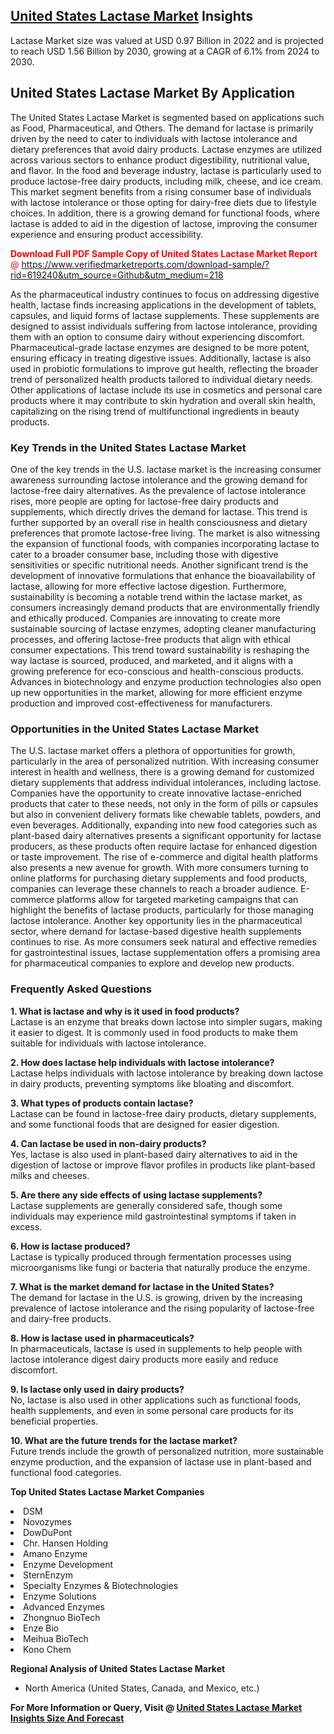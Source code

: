 <h2><a href="https://www.verifiedmarketreports.com/download-sample/?rid=619240&amp;utm_source=Github&amp;utm_medium=218" target="_blank">United States Lactase Market</a> Insights</h2><p>Lactase Market size was valued at USD 0.97 Billion in 2022 and is projected to reach USD 1.56 Billion by 2030, growing at a CAGR of 6.1% from 2024 to 2030.</p><p> <h2>United States Lactase Market By Application</h2> <p>The United States Lactase Market is segmented based on applications such as Food, Pharmaceutical, and Others. The demand for lactase is primarily driven by the need to cater to individuals with lactose intolerance and dietary preferences that avoid dairy products. Lactase enzymes are utilized across various sectors to enhance product digestibility, nutritional value, and flavor. In the food and beverage industry, lactase is particularly used to produce lactose-free dairy products, including milk, cheese, and ice cream. This market segment benefits from a rising consumer base of individuals with lactose intolerance or those opting for dairy-free diets due to lifestyle choices. In addition, there is a growing demand for functional foods, where lactase is added to aid in the digestion of lactose, improving the consumer experience and ensuring product accessibility. <p><span class=""><span style="color: #ff0000;"><strong>Download Full PDF Sample Copy of United States Lactase Market Report</strong> @ </span><a href="https://www.verifiedmarketreports.com/download-sample/?rid=619240&amp;utm_source=Github&amp;utm_medium=218" target="_blank">https://www.verifiedmarketreports.com/download-sample/?rid=619240&amp;utm_source=Github&amp;utm_medium=218</a></span></p> As the pharmaceutical industry continues to focus on addressing digestive health, lactase finds increasing applications in the development of tablets, capsules, and liquid forms of lactase supplements. These supplements are designed to assist individuals suffering from lactose intolerance, providing them with an option to consume dairy without experiencing discomfort. Pharmaceutical-grade lactase enzymes are designed to be more potent, ensuring efficacy in treating digestive issues. Additionally, lactase is also used in probiotic formulations to improve gut health, reflecting the broader trend of personalized health products tailored to individual dietary needs. Other applications of lactase include its use in cosmetics and personal care products where it may contribute to skin hydration and overall skin health, capitalizing on the rising trend of multifunctional ingredients in beauty products.</p> <h3>Key Trends in the United States Lactase Market</h3> <p>One of the key trends in the U.S. lactase market is the increasing consumer awareness surrounding lactose intolerance and the growing demand for lactose-free dairy alternatives. As the prevalence of lactose intolerance rises, more people are opting for lactose-free dairy products and supplements, which directly drives the demand for lactase. This trend is further supported by an overall rise in health consciousness and dietary preferences that promote lactose-free living. The market is also witnessing the expansion of functional foods, with companies incorporating lactase to cater to a broader consumer base, including those with digestive sensitivities or specific nutritional needs. Another significant trend is the development of innovative formulations that enhance the bioavailability of lactase, allowing for more effective lactose digestion. Furthermore, sustainability is becoming a notable trend within the lactase market, as consumers increasingly demand products that are environmentally friendly and ethically produced. Companies are innovating to create more sustainable sourcing of lactase enzymes, adopting cleaner manufacturing processes, and offering lactose-free products that align with ethical consumer expectations. This trend toward sustainability is reshaping the way lactase is sourced, produced, and marketed, and it aligns with a growing preference for eco-conscious and health-conscious products. Advances in biotechnology and enzyme production technologies also open up new opportunities in the market, allowing for more efficient enzyme production and improved cost-effectiveness for manufacturers.</p> <h3>Opportunities in the United States Lactase Market</h3> <p>The U.S. lactase market offers a plethora of opportunities for growth, particularly in the area of personalized nutrition. With increasing consumer interest in health and wellness, there is a growing demand for customized dietary supplements that address individual intolerances, including lactose. Companies have the opportunity to create innovative lactase-enriched products that cater to these needs, not only in the form of pills or capsules but also in convenient delivery formats like chewable tablets, powders, and even beverages. Additionally, expanding into new food categories such as plant-based dairy alternatives presents a significant opportunity for lactase producers, as these products often require lactase for enhanced digestion or taste improvement. The rise of e-commerce and digital health platforms also presents a new avenue for growth. With more consumers turning to online platforms for purchasing dietary supplements and food products, companies can leverage these channels to reach a broader audience. E-commerce platforms allow for targeted marketing campaigns that can highlight the benefits of lactase products, particularly for those managing lactose intolerance. Another key opportunity lies in the pharmaceutical sector, where demand for lactase-based digestive health supplements continues to rise. As more consumers seek natural and effective remedies for gastrointestinal issues, lactase supplementation offers a promising area for pharmaceutical companies to explore and develop new products.</p> <h3>Frequently Asked Questions</h3> <p><b>1. What is lactase and why is it used in food products?</b><br> Lactase is an enzyme that breaks down lactose into simpler sugars, making it easier to digest. It is commonly used in food products to make them suitable for individuals with lactose intolerance.</p> <p><b>2. How does lactase help individuals with lactose intolerance?</b><br> Lactase helps individuals with lactose intolerance by breaking down lactose in dairy products, preventing symptoms like bloating and discomfort.</p> <p><b>3. What types of products contain lactase?</b><br> Lactase can be found in lactose-free dairy products, dietary supplements, and some functional foods that are designed for easier digestion.</p> <p><b>4. Can lactase be used in non-dairy products?</b><br> Yes, lactase is also used in plant-based dairy alternatives to aid in the digestion of lactose or improve flavor profiles in products like plant-based milks and cheeses.</p> <p><b>5. Are there any side effects of using lactase supplements?</b><br> Lactase supplements are generally considered safe, though some individuals may experience mild gastrointestinal symptoms if taken in excess.</p> <p><b>6. How is lactase produced?</b><br> Lactase is typically produced through fermentation processes using microorganisms like fungi or bacteria that naturally produce the enzyme.</p> <p><b>7. What is the market demand for lactase in the United States?</b><br> The demand for lactase in the U.S. is growing, driven by the increasing prevalence of lactose intolerance and the rising popularity of lactose-free and dairy-free products.</p> <p><b>8. How is lactase used in pharmaceuticals?</b><br> In pharmaceuticals, lactase is used in supplements to help people with lactose intolerance digest dairy products more easily and reduce discomfort.</p> <p><b>9. Is lactase only used in dairy products?</b><br> No, lactase is also used in other applications such as functional foods, health supplements, and even in some personal care products for its beneficial properties.</p> <p><b>10. What are the future trends for the lactase market?</b><br> Future trends include the growth of personalized nutrition, more sustainable enzyme production, and the expansion of lactase use in plant-based and functional food categories.</p> </p><p><strong>Top United States Lactase Market Companies</strong></p><div data-test-id=""><p><li>DSM</li><li> Novozymes</li><li> DowDuPont</li><li> Chr. Hansen Holding</li><li> Amano Enzyme</li><li> Enzyme Development</li><li> SternEnzym</li><li> Specialty Enzymes & Biotechnologies</li><li> Enzyme Solutions</li><li> Advanced Enzymes</li><li> Zhongnuo BioTech</li><li> Enze Bio</li><li> Meihua BioTech</li><li> Kono Chem</li></p><div><strong>Regional Analysis of&nbsp;United States Lactase Market</strong></div><ul><li dir="ltr"><p dir="ltr">North America&nbsp;(United States, Canada, and Mexico, etc.)</p></li></ul><p><strong>For More Information or Query, Visit @&nbsp;</strong><strong><a href="https://www.verifiedmarketreports.com/product/lactase-market/?utm_source=Github&amp;utm_medium=218" target="_blank">United States Lactase Market Insights Size And Forecast</a></strong></p></div>
